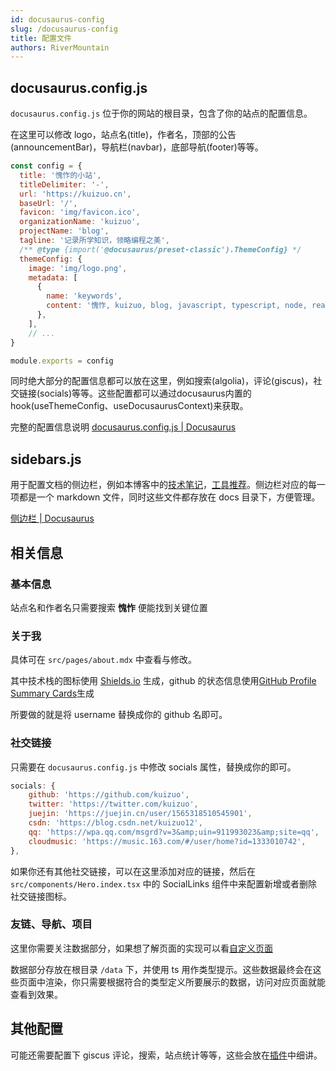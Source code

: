 ```yaml
---
id: docusaurus-config
slug: /docusaurus-config
title: 配置文件
authors: RiverMountain
---
```


## docusaurus.config.js

`docusaurus.config.js` 位于你的网站的根目录，包含了你的站点的配置信息。

在这里可以修改 logo，站点名(title)，作者名，顶部的公告(announcementBar)，导航栏(navbar)，底部导航(footer)等等。

```javascript title='docusaurus.config.js'
const config = {
  title: '愧怍的小站',
  titleDelimiter: '-',
  url: 'https://kuizuo.cn',
  baseUrl: '/',
  favicon: 'img/favicon.ico',
  organizationName: 'kuizuo',
  projectName: 'blog',
  tagline: '记录所学知识，领略编程之美',
  /** @type {import('@docusaurus/preset-classic').ThemeConfig} */
  themeConfig: {
    image: 'img/logo.png',
    metadata: [
      {
        name: 'keywords',
        content: '愧怍, kuizuo, blog, javascript, typescript, node, react, vue, web, 前端, 后端',
      },
    ],
    // ...
}

module.exports = config

```

同时绝大部分的配置信息都可以放在这里，例如搜索(algolia)，评论(giscus)，社交链接(socials)等等。这些配置都可以通过docusaurus内置的hook(useThemeConfig、useDocusaurusContext)来获取。

完整的配置信息说明 [docusaurus.config.js | Docusaurus](https://docusaurus.io/zh-CN/docs/api/docusaurus-config)

## sidebars.js

用于配置文档的侧边栏，例如本博客中的[技术笔记](/docs/stack/)，[工具推荐](/docs/tools/)。侧边栏对应的每一项都是一个 markdown 文件，同时这些文件都存放在 docs 目录下，方便管理。

[侧边栏 | Docusaurus](https://docusaurus.io/zh-CN/docs/sidebar)

## 相关信息

### 基本信息

站点名和作者名只需要搜索 **愧怍** 便能找到关键位置

### 关于我

具体可在 `src/pages/about.mdx` 中查看与修改。

其中技术栈的图标使用 [Shields.io](https://shields.io/) 生成，github 的状态信息使用[GitHub Profile Summary Cards](https://github-profile-summary-cards.vercel.app/demo.html)生成

所要做的就是将 username 替换成你的 github 名即可。

### 社交链接

只需要在 `docusaurus.config.js` 中修改 socials 属性，替换成你的即可。

```javascript title='docusaurus.config.js'
socials: {
    github: 'https://github.com/kuizuo',
    twitter: 'https://twitter.com/kuizuo',
    juejin: 'https://juejin.cn/user/1565318510545901',
    csdn: 'https://blog.csdn.net/kuizuo12',
    qq: 'https://wpa.qq.com/msgrd?v=3&amp;uin=911993023&amp;site=qq',
    cloudmusic: 'https://music.163.com/#/user/home?id=1333010742',
},
```

如果你还有其他社交链接，可以在这里添加对应的链接，然后在 `src/components/Hero.index.tsx` 中的 SocialLinks 组件中来配置新增或者删除社交链接图标。

### 友链、导航、项目

这里你需要关注数据部分，如果想了解页面的实现可以看[自定义页面](/docs/docusaurus-style#自定义页面)

数据部分存放在根目录 `/data` 下，并使用 ts 用作类型提示。这些数据最终会在这些页面中渲染，你只需要根据符合的类型定义所要展示的数据，访问对应页面就能查看到效果。

## 其他配置

可能还需要配置下 giscus 评论，搜索，站点统计等等，这些会放在[插件](/docs/docusaurus-plugin)中细讲。
